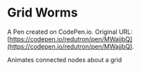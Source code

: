 # Grid Worms

A Pen created on CodePen.io. Original URL: [https://codepen.io/redutron/pen/MWajjbQ](https://codepen.io/redutron/pen/MWajjbQ).

Animates connected nodes about a grid